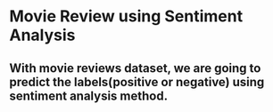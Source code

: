 # Movie Review using Sentiment Analysis

## With movie reviews dataset, we are going to predict the labels(positive or negative) using sentiment analysis method.
